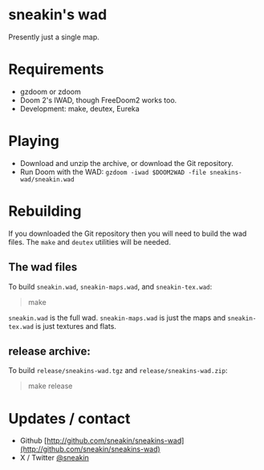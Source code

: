 # sneakin's wad

Presently just a single map.

# Requirements

* gzdoom or zdoom
* Doom 2's IWAD, though FreeDoom2 works too.
* Development: make, deutex, Eureka

# Playing

* Download and unzip the archive, or download the Git repository.
* Run Doom with the WAD: `gzdoom -iwad $DOOM2WAD -file sneakins-wad/sneakin.wad`

# Rebuilding

If you downloaded the Git repository then you will need to build the wad
files. The `make` and `deutex` utilities will be needed.

## The wad files

To build `sneakin.wad`, `sneakin-maps.wad`, and `sneakin-tex.wad`:

> make

`sneakin.wad` is the full wad. `sneakin-maps.wad` is just the maps and
`sneakin-tex.wad` is just textures and flats.

## release archive:

To build `release/sneakins-wad.tgz` and `release/sneakins-wad.zip`:

> make release

# Updates / contact

* Github [http://github.com/sneakin/sneakins-wad](http://github.com/sneakin/sneakins-wad)
* X / Twitter [@sneakin](https://x.com/sneakin)
